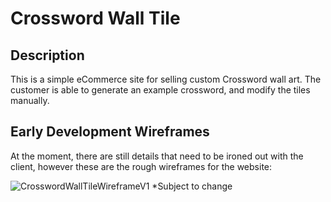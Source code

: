 # Crossword Wall Tile

## Description
This is a simple eCommerce site for selling custom Crossword wall art. The customer is able to generate an example crossword, and modify the tiles manually. 

## Early Development Wireframes
At the moment, there are still details that need to be ironed out with the client, however these are the rough wireframes for the website:

![CrosswordWallTileWireframeV1](https://github.com/user-attachments/assets/9e49144e-306c-4706-80b3-2108d0f6e3a5)
*Subject to change

